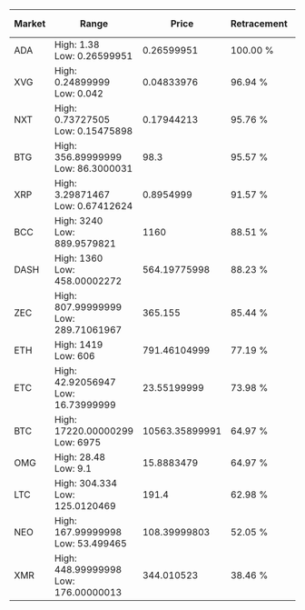 | Market | Range | Price| Retracement | Doubles to 50% |
| --- | --- | --- | --- | --- |
| ADA | High: 1.38<br />Low: 0.26599951 | 0.26599951 | 100.00 % | 3.09 |
| XVG | High: 0.24899999<br />Low: 0.042 | 0.04833976 | 96.94 % | 3.01 |
| NXT | High: 0.73727505<br />Low: 0.15475898 | 0.17944213 | 95.76 % | 2.49 |
| BTG | High: 356.89999999<br />Low: 86.3000031 | 98.3 | 95.57 % | 2.25 |
| XRP | High: 3.29871467<br />Low: 0.67412624 | 0.8954999 | 91.57 % | 2.22 |
| BCC | High: 3240<br />Low: 889.9579821 | 1160 | 88.51 % | 1.78 |
| DASH | High: 1360<br />Low: 458.00002272 | 564.19775998 | 88.23 % | 1.61 |
| ZEC | High: 807.99999999<br />Low: 289.71061967 | 365.155 | 85.44 % | 1.50 |
| ETH | High: 1419<br />Low: 606 | 791.46104999 | 77.19 % | 1.28 |
| ETC | High: 42.92056947<br />Low: 16.73999999 | 23.55199999 | 73.98 % | 1.27 |
| BTC | High: 17220.00000299<br />Low: 6975 | 10563.35899991 | 64.97 % | 1.15 |
| OMG | High: 28.48<br />Low: 9.1 | 15.8883479 | 64.97 % | 1.18 |
| LTC | High: 304.334<br />Low: 125.0120469 | 191.4 | 62.98 % | 1.12 |
| NEO | High: 167.99999998<br />Low: 53.499465 | 108.39999803 | 52.05 % | 1.02 |
| XMR | High: 448.99999998<br />Low: 176.00000013 | 344.010523 | 38.46 % | 0.00 |
